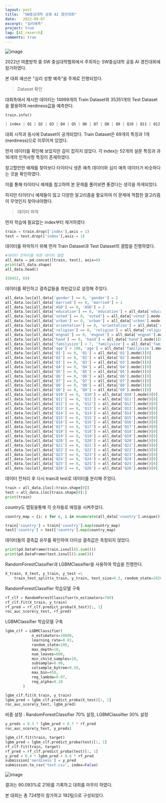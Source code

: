 ```yaml
---
layout: post
title:  "SW중심대학 공동 AI 경진대회"
date:   2022-09-07
excerpt: "심리예측"
project: true
tag: [AI_reserch]
comments: true
---
```

![image](https://user-images.githubusercontent.com/70894372/188795855-c35a75ff-f79f-4c9c-af6b-596b51cea4bd.png)

2022년 여름방학 중 SW 중심대학협회에서 주최하는 SW중심대학 공동 AI 경진대회에 참가하였다. 

본 대회 예선은 "심리 성향 예측"을 주제로 진행되었다.

> Dataset 확인

대회측에서 제시한 데이터는 14999개의 Train Dataset와 35351개의 Test Dataset을 활용하여 nerdiness값을 예측한다.

```python
train.info()
```

```python
| index | Q1 | Q2 | Q3 | Q4 | Q5 | Q6 | Q7 | Q8 | Q9 | Q10 | Q11 | Q12  | Q13 | Q14 | Q15 | Q16 | Q17 | Q18 | Q19 | Q20 | Q21 | Q22 | Q23 | Q24 | Q25 | Q26 | country | introelapse | testelapse | surveyelapse | TIPI1 | TIPI2 | TIPI3 | TIPI4 | TIPI5 | TIPI6 | TIPI7 | TIPI8 | TIPI9 | TIPI10 | VCL1 | VCL2 | VCL3 | VCL4 | VCL5 | VCL6 | VCL7 | VCL8 | VCL9 | VCL10 | VCL11 | VCL12 | VCL13 | VCL14 | VCL15 | VCL16 | education | urban | gender | engnat | age | hand | religion | orientation | voted | married | familysize | ASD | nerdiness |
```

대회 시작과 동시에 Dataset이 공개되었다. Train Dataset은 69개의 특징과 1개(nerdiness)으로 이루어져 있었다. 

먼저 데이터를 확인해 보았지만 감이 잡히지 않았다. 각 index는 52개의 설문 특징과 과 16개의 인적사항 특징이 존재하였다. 

참고할만한 예제를 찾아보다 타이타닉 생존 예측 데이터와 심리 예측 데이터가 비슷하다는 것을 확인하였다. 

이를 통해 타이타닉 예제를 참고하여 본 문제를 풀어보면 좋겠다는 생각을 하게되었다.

하지만 타이타닉 예제들이 많고 다양한 알고리즘을 활요하여 이 문제에 적합한 알고리즘이 무엇인지 찾아내야했다.

> 데이터 파악

먼저 학습에 필요없는 index부터 제거하였다

```python
train = train.drop(['index'],axis = 1)
test = test.drop(['index'],axis = 1)
```

데이터를 파악하기 위해 먼저 Train Dataset과 Test Dataset의 결합을 진행하였다.

```python
#데이터 전처리를 위한 데이터 결합
all_data = pd.concat([train, test], axis=0)
print(all_data.shape)
all_data.head()
```

```python
(50452, 69)
```

데이터를 확인하고 결측값들을 최빈값으로 설정해 주었다.

```python
all_data.loc[all_data['gender'] == 0, 'gender'] = 2
all_data.loc[all_data['married'] == 0, 'married'] = 1
all_data.loc[all_data['ASD'] == 0, 'ASD'] = 2
all_data.loc[all_data['education'] == 0, 'education'] = all_data['education'].mode()[0]
all_data.loc[all_data['voted'] == 0, 'voted'] = all_data['voted'].mode()[0]
all_data.loc[all_data['urban'] == 0, 'urban'] = all_data['urban'].mode()[0]
all_data.loc[all_data['orientation'] == 0, 'orientation'] = all_data['orientation'].mode()[0]
all_data.loc[all_data['religion'] == 0, 'religion'] = all_data['religion'].mode()[0]
all_data.loc[all_data['engnat'] == 0, 'engnat'] = all_data['engnat'].mode()[0]
all_data.loc[all_data['hand'] == 0, 'hand'] = all_data['hand'].mode()[0]
all_data.loc[all_data['familysize'] > 7, 'familysize'] = all_data['familysize'].mode()[0]
all_data.loc[all_data['age'] > 100, 'age'] = all_data['familysize'].mode()[0]
all_data.loc[all_data['Q1'] == 0, 'Q1'] = all_data['Q1'].mode()[0]
all_data.loc[all_data['Q2'] == 0, 'Q2'] = all_data['Q2'].mode()[0]
all_data.loc[all_data['Q3'] == 0, 'Q3'] = all_data['Q3'].mode()[0]
all_data.loc[all_data['Q4'] == 0, 'Q4'] = all_data['Q4'].mode()[0]
all_data.loc[all_data['Q5'] == 0, 'Q5'] = all_data['Q5'].mode()[0]
all_data.loc[all_data['Q6'] == 0, 'Q6'] = all_data['Q6'].mode()[0]
all_data.loc[all_data['Q7'] == 0, 'Q7'] = all_data['Q7'].mode()[0]
all_data.loc[all_data['Q8'] == 0, 'Q8'] = all_data['Q8'].mode()[0]
all_data.loc[all_data['Q9'] == 0, 'Q9'] = all_data['Q9'].mode()[0]
all_data.loc[all_data['Q10'] == 0, 'Q10'] = all_data['Q10'].mode()[0]
all_data.loc[all_data['Q11'] == 0, 'Q11'] = all_data['Q11'].mode()[0]
all_data.loc[all_data['Q12'] == 0, 'Q12'] = all_data['Q12'].mode()[0]
all_data.loc[all_data['Q13'] == 0, 'Q13'] = all_data['Q13'].mode()[0]
all_data.loc[all_data['Q14'] == 0, 'Q14'] = all_data['Q14'].mode()[0]
all_data.loc[all_data['Q15'] == 0, 'Q15'] = all_data['Q15'].mode()[0]
all_data.loc[all_data['Q16'] == 0, 'Q16'] = all_data['Q16'].mode()[0]
all_data.loc[all_data['Q17'] == 0, 'Q17'] = all_data['Q17'].mode()[0]
all_data.loc[all_data['Q18'] == 0, 'Q18'] = all_data['Q18'].mode()[0]
all_data.loc[all_data['Q19'] == 0, 'Q19'] = all_data['Q19'].mode()[0]
all_data.loc[all_data['Q20'] == 0, 'Q20'] = all_data['Q20'].mode()[0]
all_data.loc[all_data['Q21'] == 0, 'Q21'] = all_data['Q21'].mode()[0]
all_data.loc[all_data['Q22'] == 0, 'Q22'] = all_data['Q22'].mode()[0]
all_data.loc[all_data['Q23'] == 0, 'Q23'] = all_data['Q23'].mode()[0]
all_data.loc[all_data['Q24'] == 0, 'Q24'] = all_data['Q24'].mode()[0]
all_data.loc[all_data['Q25'] == 0, 'Q25'] = all_data['Q25'].mode()[0]
all_data.loc[all_data['Q26'] == 0, 'Q26'] = all_data['Q26'].mode()[0]
```


데이터 전처리 후 다시 train과 test로 데이터를 분리해 주었다.
```python
train = all_data.iloc[:train.shape[0]]
test = all_data.iloc[train.shape[0]:]
print(train)
```

country도 맵핑을통해 각 숫자들로 매칭을 시켜주었다.
```python
country_map = {i: c for c, i in enumerate(all_data['country'].unique())}

train['country'] = train['country'].map(country_map)
test['country'] = test['country'].map(country_map)
```

데이터들의 결측값 유무를 확인하여 더이상 결측값은 측정되지 않았다.
```python
print(pd.DataFrame(train.isnull().sum()))
print(pd.DataFrame(test.isnull().sum()))
```

RandomForestClassifier과 LGBMClassifier을 사용하여 학습을 진행한다.
```python
X_train, X_test, y_train, y_test =\
    train_test_split(x_train, y_train, test_size=0.3, random_state=2020)
```

RandomForestClassifier 학습모델 구축
```python
rf_clf = RandomForestClassifier(n_estimators=700)
rf_clf.fit(X_train, y_train)
rf_pred = rf_clf.predict_proba(X_test)[:, 1]
roc_auc_score(y_test, rf_pred)
```

LGBMClassifier 학습모델 구축
```python
lgbm_clf = LGBMClassifier(
            n_estimators=10000,
            learning_rate=0.01,
            random_state=100,
            max_depth=10,
            num_leaves=600,
            min_child_samples=10,
            subsample=0.80,
            colsample_bytree=0.50,
            max_bin=450,
            reg_lambda=0.07,
            reg_alpha=0.28
        )

lgbm_clf.fit(X_train, y_train)
lgbm_pred = lgbm_clf.predict_proba(X_test)[:, 1]
roc_auc_score(y_test, lgbm_pred)
```
비중 설정 : RandomForestClassifier 70% 설정, LGBMClassifier 30% 설정
```python
y_preds = 0.3 * lgbm_pred + 0.7 * rf_pred
roc_auc_score(y_test, y_preds)
```

```python
lgbm_clf.fit(train, target)
lgbm_pred = lgbm_clf.predict_proba(test)[:, 1]
rf_clf.fit(train, target)
rf_pred = rf_clf.predict_proba(test)[:, 1]
y_pred = 0.4 * lgbm_pred + 0.6 * rf_pred
submission['nerdiness'] = y_pred
submission.to_csv('test.csv', index=False)
```

![image](https://user-images.githubusercontent.com/70894372/189823428-1de4841d-e562-44c0-8db5-24a086f45837.png)

결과는 90.093%로 21위를 기록하고 대회를 마무리 하였다.

본 대회는 총 724명이 참가하고 192팀으로 구성되었다.